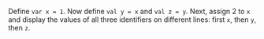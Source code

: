 

Define `var x = 1`. Now define `val y = x` and `val z = y`. Next, assign
2 to `x` and display the values of all three identifiers on different lines:
first `x`, then `y`, then `z`.

